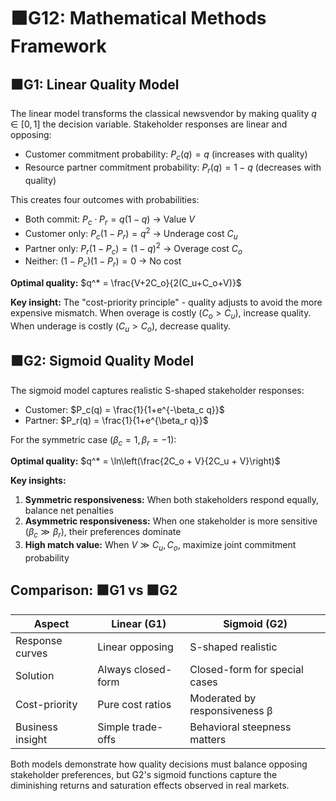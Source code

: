 # 🟧G12: Mathematical Methods Framework

## 🟧G1: Linear Quality Model

The linear model transforms the classical newsvendor by making quality $q \in [0,1]$ the decision variable. Stakeholder responses are linear and opposing:
- Customer commitment probability: $P_c(q) = q$ (increases with quality)
- Resource partner commitment probability: $P_r(q) = 1-q$ (decreases with quality)

This creates four outcomes with probabilities:
- Both commit: $P_c \cdot P_r = q(1-q)$ → Value $V$
- Customer only: $P_c(1-P_r) = q^2$ → Underage cost $C_u$
- Partner only: $P_r(1-P_c) = (1-q)^2$ → Overage cost $C_o$
- Neither: $(1-P_c)(1-P_r) = 0$ → No cost

**Optimal quality:** $q^* = \frac{V+2C_o}{2(C_u+C_o+V)}$

**Key insight:** The "cost-priority principle" - quality adjusts to avoid the more expensive mismatch. When overage is costly ($C_o > C_u$), increase quality. When underage is costly ($C_u > C_o$), decrease quality.

## 🟧G2: Sigmoid Quality Model  

The sigmoid model captures realistic S-shaped stakeholder responses:
- Customer: $P_c(q) = \frac{1}{1+e^{-\beta_c q}}$
- Partner: $P_r(q) = \frac{1}{1+e^{\beta_r q}}$

For the symmetric case ($\beta_c = 1, \beta_r = -1$):

**Optimal quality:** $q^* = \ln\left(\frac{2C_o + V}{2C_u + V}\right)$

**Key insights:**
1. **Symmetric responsiveness:** When both stakeholders respond equally, balance net penalties
2. **Asymmetric responsiveness:** When one stakeholder is more sensitive ($\beta_c \gg \beta_r$), their preferences dominate
3. **High match value:** When $V \gg C_u, C_o$, maximize joint commitment probability

## Comparison: 🟧G1 vs 🟧G2

|Aspect|Linear (G1)|Sigmoid (G2)|
|---|---|---|
|Response curves|Linear opposing|S-shaped realistic|
|Solution|Always closed-form|Closed-form for special cases|
|Cost-priority|Pure cost ratios|Moderated by responsiveness β|
|Business insight|Simple trade-offs|Behavioral steepness matters|

Both models demonstrate how quality decisions must balance opposing stakeholder preferences, but G2's sigmoid functions capture the diminishing returns and saturation effects observed in real markets.